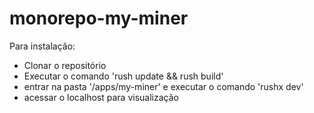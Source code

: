 # monorepo-my-miner

Para instalação:
- Clonar o repositório
- Executar o comando 'rush update && rush build' 
- entrar na pasta '/apps/my-miner' e executar o comando 'rushx dev'
- acessar o localhost para visualização
